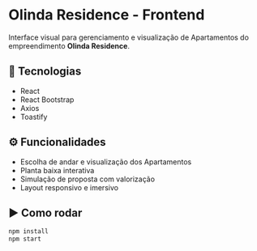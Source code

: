 # Olinda Residence - Frontend

Interface visual para gerenciamento e visualização de Apartamentos do empreendimento **Olinda Residence**.

## 🚀 Tecnologias

- React
- React Bootstrap
- Axios
- Toastify

## ⚙️ Funcionalidades

- Escolha de andar e visualização dos Apartamentos
- Planta baixa interativa
- Simulação de proposta com valorização
- Layout responsivo e imersivo

## ▶️ Como rodar

```bash
npm install
npm start
